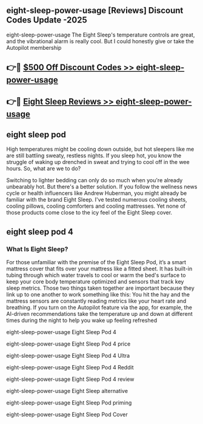 ## eight-sleep-power-usage [Reviews​] Discount Codes Update -2025

eight-sleep-power-usage The Eight Sleep's temperature controls are great, and the vibrational alarm is really cool. But I could honestly give or take the Autopilot membership

## 👉🔴 [$500 Off Discount Codes >> eight-sleep-power-usage](http://download.freeplayer.one?title=eight-sleep-power-usage&ref=18-ES)

## 👉🔴 [Eight Sleep Reviews >> eight-sleep-power-usage](http://download.freeplayer.one?title=eight-sleep-power-usage&ref=18-ES)

## eight sleep pod

High temperatures might be cooling down outside, but hot sleepers like me are still battling sweaty, restless nights. If you sleep hot, you know the struggle of waking up drenched in sweat and trying to cool off in the wee hours. So, what are we to do?

Switching to lighter bedding can only do so much when you're already unbearably hot. But there's a better solution. If you follow the wellness news cycle or health influencers like Andrew Huberman, you might already be familiar with the brand Eight Sleep. I've tested numerous cooling sheets, cooling pillows, cooling comforters and cooling mattresses. Yet none of those products come close to the icy feel of the Eight Sleep cover.

## eight sleep pod 4

### What Is Eight Sleep?

For those unfamiliar with the premise of the Eight Sleep Pod, it’s a smart mattress cover that fits over your mattress like a fitted sheet. It has built-in tubing through which water travels to cool or warm the bed's surface to keep your core body temperature optimized and sensors that track key sleep metrics. Those two things taken together are important because they link up to one another to work something like this: You hit the hay and the mattress sensors are constantly reading metrics like your heart rate and breathing. If you turn on the Autopilot feature via the app, for example, the AI-driven recommendations take the temperature up and down at different times during the night to help you wake up feeling refreshed

eight-sleep-power-usage Eight Sleep Pod 4

eight-sleep-power-usage Eight Sleep Pod 4 price

eight-sleep-power-usage Eight Sleep Pod 4 Ultra

eight-sleep-power-usage Eight Sleep Pod 4 Reddit

eight-sleep-power-usage Eight Sleep Pod 4 review

eight-sleep-power-usage Eight Sleep alternative

eight-sleep-power-usage Eight Sleep Pod priming

eight-sleep-power-usage Eight Sleep Pod Cover